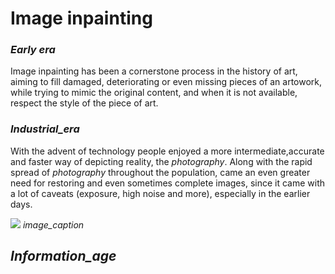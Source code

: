 # Image inpainting
### _Early era_
Image inpainting has been a cornerstone process in the history of art, aiming to fill damaged, deteriorating or even missing pieces of an artowork, while trying to mimic the original content, and when it is not available, respect the style of the piece of art. 

### _Industrial_era_
With the advent of technology people enjoyed a more intermediate,accurate and faster way of depicting reality, the _photography_. Along with the rapid spread of _photography_ throughout the population, came an even greater need for restoring and even sometimes complete images, since it came with a lot of caveats (exposure, high noise and more), especially in the earlier days.

![](notes/assets/img/image_inpainting/black_n_white_restoration.jpg)
*image_caption*

## _Information_age_

